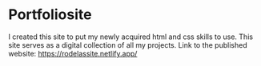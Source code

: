 # Portfoliosite
I created this site to put my newly acquired html and css skills to use. This site serves as a digital collection of all my projects. 
Link to the published website: https://rodelassite.netlify.app/
